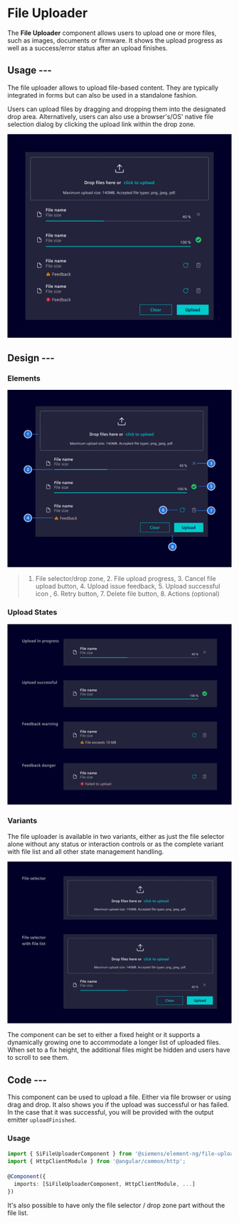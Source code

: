 # File Uploader

The **File Uploader** component allows users to upload one or more files, such
as images, documents or firmware. It shows the upload progress as well as a
success/error status after an upload finishes.

## Usage ---

The file uploader allows to upload file-based content. They are typically
integrated in forms but can also be used in a standalone fashion.

Users can upload files by dragging and dropping them into the designated drop
area. Alternatively, users can also use a browser's/OS' native file selection
dialog by clicking the upload link within the drop zone.

![File Uploader](images/file-uploader.png)

## Design ---

### Elements

![File Uploader Elements](images/file-uploader-elements.png)

> 1. File selector/drop zone, 2. File upload progress, 3. Cancel file upload
> button, 4. Upload issue feedback, 5. Upload successful icon , 6. Retry
> button, 7. Delete file button, 8. Actions (optional)

### Upload States

![File Uploader States](images/file-uploader-states.png)

### Variants

The file uploader is available in two variants, either as just the file selector
alone without any status or interaction controls or as the complete variant with
file list and all other state management handling.

![File Uploader Variants](images/file-uploader-variants.png)

The component can be set to either a fixed height or it supports a dynamically
growing one to accommodate a longer list of uploaded files. When set to a fix
height, the additional files might be hidden and users have to scroll to see
them.

## Code ---

This component can be used to upload a file. Either via file browser or using
drag and drop. It also shows you if the upload was successful or has failed.
In the case that it was successful, you will be provided with the output emitter
`uploadFinished`.

### Usage

```ts
import { SiFileUploaderComponent } from '@siemens/element-ng/file-uploader';
import { HttpClientModule } from '@angular/common/http';

@Component({
  imports: [SiFileUploaderComponent, HttpClientModule, ...]
})
```

<si-docs-component example="si-file-uploader/si-file-uploader" height="250"></si-docs-component>

It's also possible to have only the file selector / drop zone part without the file list.

<si-docs-component example="si-file-uploader/si-file-dropzone" height="250"></si-docs-component>

<si-docs-api component="SiFileUploaderComponent"></si-docs-api>

<si-docs-api component="SiFileDropzoneComponent"></si-docs-api>

<si-docs-types></si-docs-types>
